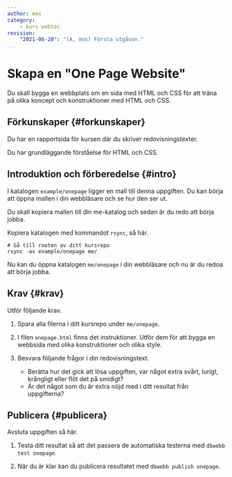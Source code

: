 ```yaml
---
author: mos
category:
    - kurs webtec
revision:
    "2021-06-20": "(A, mos) Första utgåvan."
...
```

Skapa en "One Page Website"
===================================

Du skall bygga en webbplats om en sida med HTML och CSS för att träna på olika koncept och konstruktioner med HTML och CSS.

<!--more-->



Förkunskaper {#forkunskaper}
-----------------------

Du har en rapportsida för kursen där du skriver redovisningstexter.

Du har grundläggande förståelse för HTML och CSS.




<!--
Genomgång {#genom}
------------------------

Här är en video som "pratar" dig igenom uppgiftens upplägg och visar hur du kommer igång.

[YOUTUBE src="gKzwQTG9eCI" width=700 caption="Kurs mvc kmom03 tisdagsgenomgång, del 3/3 uppgiften (Zoom med Mikael)."]
-->



Introduktion och förberedelse {#intro}
-----------------------

I katalogen `example/onepage` ligger en mall till denna uppgiften. Du kan börja att öppna mallen i din webbläsare och se hur den ser ut.

Du skall kopiera mallen till din me-katalog och sedan är du redo att börja jobba.

Kopiera katalogen med kommandot `rsync`, så här.

```text
# Gå till rooten av ditt kursrepo
rsync -av example/onepage me/
```

Nu kan du öppna katalogen `me/onepage` i din webbläsare och nu är du redoa att börja jobba.



Krav {#krav}
-----------------------

Utför följande krav.

1. Spara alla filerna i ditt kursrepo under `me/onepage`.

1. I filen `onepage.html` finns det instruktioner. Utför dem för att bygga en webbsida med olika konstruktioner och olika style.

1. Besvara följande frågor i din redovisningstext.

    * Berätta hur det gick att lösa uppgiften, var något extra svårt, lurigt, krångligt eller flöt det på smidigt?
    * Är det något som du är extra nöjd med i ditt resultat från uppgifterna?



Publicera {#publicera}
-----------------------

Avsluta uppgiften så här.

1. Testa ditt resultat så att det passera de automatiska testerna med `dbwebb test onepage`.

1. När du är klar kan du publicera resultatet med `dbwebb publish onepage`.
